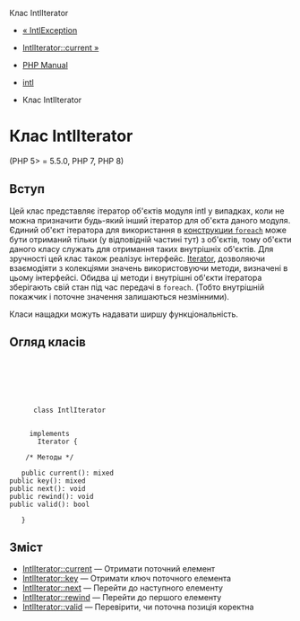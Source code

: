 Клас IntlIterator

-   [« IntlException](class.intlexception.html)
    
-   [IntlIterator::current »](intliterator.current.html)
    
-   [PHP Manual](index.html)
    
-   [intl](book.intl.html)
    
-   Клас IntlIterator
    

# Клас IntlIterator

(PHP 5> = 5.5.0, PHP 7, PHP 8)

## Вступ

Цей клас представляє ітератор об'єктів модуля intl у випадках, коли не можна призначити будь-який інший ітератор для об'єкта даного модуля. Єдиний об'єкт ітератора для використання в [конструкции `foreach`](control-structures.foreach.html) може бути отриманий тільки (у відповідній частині тут) з об'єктів, тому об'єкти даного класу служать для отримання таких внутрішніх об'єктів. Для зручності цей клас також реалізує інтерфейс. [Iterator](class.iterator.html), дозволяючи взаємодіяти з колекціями значень використовуючи методи, визначені в цьому інтерфейсі. Обидва ці методи і внутрішні об'єкти ітератора зберігають свій стан під час передачі в `foreach`. (Тобто внутрішній покажчик і поточне значення залишаються незмінними).

Класи нащадки можуть надавати ширшу функціональність.

## Огляд класів

```classsynopsis

     
    

    
     
      class IntlIterator
     

     implements 
       Iterator {

    /* Методы */
    
   public current(): mixed
public key(): mixed
public next(): void
public rewind(): void
public valid(): bool

   }
```

## Зміст

-   [IntlIterator::current](intliterator.current.html) — Отримати поточний елемент
-   [IntlIterator::key](intliterator.key.html) — Отримати ключ поточного елемента
-   [IntlIterator::next](intliterator.next.html) — Перейти до наступного елементу
-   [IntlIterator::rewind](intliterator.rewind.html) — Перейти до першого елементу
-   [IntlIterator::valid](intliterator.valid.html) — Перевірити, чи поточна позиція коректна